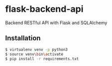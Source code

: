 # flask-backend-api
Backend RESTful API with Flask and SQLAlchemy

## Installation
```bash
$ virtualenv venv -p python3
$ source venv\bin\activate
$ pip install -r requirements.txt
```
